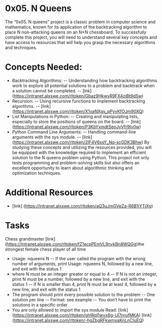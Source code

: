 # 0x05. N Queens
The “0x05. N queens” project is a classic problem in computer science and mathematics, known for its application of the backtracking algorithm to place N non-attacking queens on an N×N chessboard. To successfully complete this project, you will need to understand several key concepts and have access to resources that will help you grasp the necessary algorithms and techniques.
# Concepts Needed:
- Backtracking Algorithms:
-- Understanding how backtracking algorithms work to explore all potential solutions to a problem and backtrack when a solution cannot be completed.
-- [lnk] (https://intranet.alxswe.com/rltoken/Gbaz9HkwvR9FX4zjBt9dSw)
- Recursion:
-- Using recursive functions to implement backtracking algorithms.
-- [link] (https://intranet.alxswe.com/rltoken/X1vaNXgy_pPyvKfOJm90XQ)
- List Manipulations in Python:
-- Creating and manipulating lists, especially to store the positions of queens on the board.
-- [link] (https://intranet.alxswe.com/rltoken/P3KbYxmdtSeoJvVfr9Iv0w)
- Python Command Line Arguments:
-- Handling command-line arguments with the sys module.
-- [link] (https://intranet.alxswe.com/rltoken/2IF4V6xsY_Nq-xcGDK3Bhw)
By studying these concepts and utilizing the resources provided, you will be equipped with the knowledge required to implement an efficient solution to the N queens problem using Python. This project not only tests programming and problem-solving skills but also offers an excellent opportunity to learn about algorithmic thinking and optimization techniques.
# Additional Resources
- [link] (https://intranet.alxswe.com/rltoken/aQ3uJmGVeZa-R6B1jYTjXg)
# Tasks
Chess grandmaster [link] (https://intranet.alxswe.com/rltoken/fZ1ecpPEmVL9nvkBn8WQGg)the strongest female chess player of all time
- Usage: nqueens N
-- If the user called the program with the wrong number of arguments, print Usage: nqueens N, followed by a new line, and exit with the status 1
- where N must be an integer greater or equal to 4
-- If N is not an integer, print N must be a number, followed by a new line, and exit with the status 1
-- If N is smaller than 4, print N must be at least 4, followed by a new line, and exit with the status 1
- The program should print every possible solution to the problem
-- One solution per line
-- Format: see example
-- You don’t have to print the solutions in a specific order
- You are only allowed to import the sys module
Read: [link] (https://intranet.alxswe.com/rltoken/ghWqI1wvx6g-Ul7nrufMKA) [link] (https://intranet.alxswe.com/rltoken/-hgZbgRFkwmxaKnLnCIuEQ)
